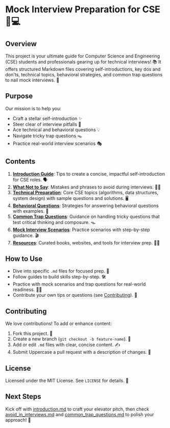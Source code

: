 # Mock Interview Preparation for CSE 🚀💻

## Overview
This project is your ultimate guide for Computer Science and Engineering (CSE) students and professionals gearing up for technical interviews! 📚 It offers structured Markdown files covering self-introductions, key dos and don'ts, technical topics, behavioral strategies, and common trap questions to nail mock interviews. 🎯

## Purpose
Our mission is to help you:
- Craft a stellar self-introduction ✨
- Steer clear of interview pitfalls 🚫
- Ace technical and behavioral questions 💡
- Navigate tricky trap questions 🪤
- Practice real-world interview scenarios 🎭

## Contents
1. **[Introduction Guide](./introduction.md)**: Tips to create a concise, impactful self-introduction for CSE roles. 🗣️
2. **[What Not to Say](./avoid_in_interviews.md)**: Mistakes and phrases to avoid during interviews. 🙅‍♂️
3. **[Technical Preparation](./technical_preparation.md)**: Core CSE topics (algorithms, data structures, system design) with sample questions and solutions. 🖥️
4. **[Behavioral Questions](./behavioral_questions.md)**: Strategies for answering behavioral questions with examples. 🤝
5. **[Common Trap Questions](./common_trap_questions.md)**: Guidance on handling tricky questions that test critical thinking and composure. 🪤
6. **[Mock Interview Scenarios](./mock_scenarios.md)**: Practice scenarios with step-by-step guidance. 🎬
7. **[Resources](./resources.md)**: Curated books, websites, and tools for interview prep. 📖🔗

## How to Use
- Dive into specific `.md` files for focused prep. 📝
- Follow guides to build skills step-by-step. 🛠️
- Practice with mock scenarios and trap questions for real-world readiness. 🏋️‍♀️
- Contribute your own tips or questions (see [Contributing](#contributing)). 🤗

## Contributing
We love contributions! To add or enhance content:
1. Fork this project. 🍴
2. Create a new branch (`git checkout -b feature-name`). 🌿
3. Add or edit `.md` files with clear, concise content. ✍️
4. Submit Uppercase a pull request with a description of changes. 🚀

## License
Licensed under the MIT License. See `LICENSE` for details. 📜

## Next Steps
Kick off with [introduction.md](./introduction.md) to craft your elevator pitch, then check [avoid_in_interviews.md](./avoid_in_interviews.md) and [common_trap_questions.md](./common_trap_questions.md) to polish your approach! 🌟